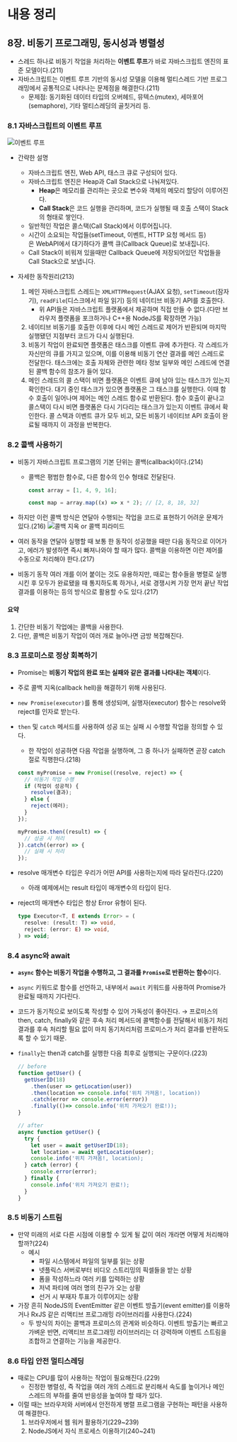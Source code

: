 # 내용 정리

## 8장. 비동기 프로그래밍, 동시성과 병렬성

- 스레드 하나로 비동기 작업을 처리하는 **이벤트 루프**가 바로 자바스크립트 엔진의 표준 모델이다.(211)
- 자바스크립트는 이벤트 루프 기반의 동시성 모델을 이용해 멀티스레드 기반 프로그래밍에서 공통적으로 나타나는 문제점을 해결한다.(211)
  - 문제점: 동기화된 데이터 타입의 오버헤드, 뮤텍스(mutex), 세마포어(semaphore), 기타 멀티스레딩의 골칫거리 등.

### 8.1 자바스크립트의 이벤트 루프

![이벤트 루프](https://file.notion.so/f/f/84db2a13-c51e-4c10-8239-1d5b88042ee5/c039947c-3bab-463e-bb77-4c54da47c86e/Untitled.png?id=6c686cce-9d60-4a3b-8fce-b233fd9eca39&table=block&spaceId=84db2a13-c51e-4c10-8239-1d5b88042ee5&expirationTimestamp=1705795200000&signature=06o_i3158Eiuh773fXZkSu4GjjdGo71Eda4c80v5blU&downloadName=Untitled.png)

- 간략한 설명

  - 자바스크립트 엔진, Web API, 태스크 큐로 구성되어 있다.
  - 자바스크립트 엔진은 Heap과 Call Stack으로 나눠져있다.
    - **Heap**은 메모리를 관리하는 곳으로 변수와 객체의 메모리 할당이 이루어진다.
    - **Call Stack**은 코드 실행을 관리하며, 코드가 실행될 때 호출 스택이 Stack의 형태로 쌓인다.
  - 일반적인 작업은 콜스택(Call Stack)에서 이루어집니다.
  - 시간이 소요되는 작업들(setTimeout, 이벤트, HTTP 요청 메서드 등)은 WebAPI에서 대기하다가 콜백 큐(Callback Queue)로 보내집니다.
  - Call Stack이 비워져 있을때만 Callback Queue에 저장되어있던 작업들을 Call Stack으로 보냅니다.

- 자세한 동작원리(213)
  1. 메인 자바스크립트 스레드는 `XMLHTTPRequest`(AJAX 요청), `setTimeout`(잠자기), `readFile`(디스크에서 파일 읽기) 등의 네이티브 비동기 API를 호출한다.
     - 위 API들은 자바스크립트 플랫폼에서 제공하며 직접 만들 수 없다.(다만 브라우저 플랫폼을 포크하거나 C++용 NodeJS를 확장하면 가능)
  2. 네이티브 비동기를 호출한 이후에 다시 메인 스레드로 제어가 반환되며 마지막 실행됐던 지점부터 코드가 다시 실행된다.
  3. 비동기 작업이 완료되면 플랫폼은 태스크를 이벤트 큐에 추가한다.
     각 스레드가 자신만의 큐를 가지고 있으며, 이를 이용해 비동기 연산 결과를 메인 스레드로 전달한다.
     태스크에는 호출 자체와 관련한 메타 정보 일부와 메인 스레드에 연결된 콜백 함수의 참조가 들어 있다.
  4. 메인 스레드의 콜 스택이 비면 플랫폼은 이벤트 큐에 남아 있는 태스크가 있는지 확인한다.
     대기 중인 태스크가 있으면 플랫폼은 그 태스크를 실행한다. 이때 함수 호출이 일어나며 제어는 메인 스레드 함수로 반환된다.
     함수 호출이 끝나고 콜스택이 다시 비면 플랫폼은 다시 기다리는 태스크가 있는지 이벤트 큐에서 확인한다.
     콜 스택과 이벤트 큐가 모두 비고, 모든 비동기 네이티브 API 호출이 완료될 때까지 이 과정을 반복한다.

### 8.2 콜백 사용하기

- 비동기 자바스크립트 프로그램의 기본 단위는 콜백(callback)이다.(214)

  - 콜백은 평범한 함수로, 다른 함수의 인수 형태로 전달된다.

    ```javascript
    const array = [1, 4, 9, 16];

    const map = array.map((x) => x * 2); // [2, 8, 18, 32]
    ```

- 하지만 이런 콜백 방식은 연달아 수행되는 작업을 코드로 표현하기 어려운 문제가 있다.(216)
  ![콜백 지옥 or 콜백 피라미드](https://www.google.com/url?sa=i&url=https%3A%2F%2Fhanamon.kr%2Fjavascript-%25EC%25BD%259C%25EB%25B0%25B1-%25EC%25A7%2580%25EC%2598%25A5-%25ED%2583%2588%25EC%25B6%259C%25ED%2595%2598%25EA%25B8%25B0-%25EB%25B9%2584%25EB%258F%2599%25EA%25B8%25B0-%25EC%25B2%2598%25EB%25A6%25AC-%25EB%25B0%25A9%25EB%25B2%2595%2F&psig=AOvVaw0mQgrFmRfjZzvlyWL8nM7L&ust=1705733762401000&source=images&cd=vfe&opi=89978449&ved=0CBIQjRxqFwoTCJCGl8rv6IMDFQAAAAAdAAAAABAD)

- 여러 동작을 연달아 실행할 때 보통 한 동작이 성공했을 때만 다음 동작으로 이어가고, 에러가 발생하면 즉시 빠져나와야 할 때가 많다. 콜백을 이용하면 이런 제어를 수동으로 처리해야 한다.(217)
- 비동기 동작 여러 개를 이어 붙이는 것도 유용하지만, 때로는 함수들을 병렬로 실행시킨 후 모두가 완료됐을 때 통지하도록 하거나, 서로 경쟁시켜 가장 먼저 끝난 작업 결과를 이용하는 등의 방식으로 활용할 수도 있다.(217)

#### 요약

1. 간단한 비동기 작업에는 콜백을 사용한다.
2. 다만, 콜백은 비동기 작업이 여러 개로 늘어나면 금방 복잡해진다.

### 8.3 프로미스로 정상 회복하기

- Promise는 **비동기 작업의 완료 또는 실패와 같은 결과를 나타내는 객체**이다.
- 주로 콜백 지옥(callback hell)을 해결하기 위해 사용된다.
- `new Promise(executor)`를 통해 생성되며, 실행자(executor) 함수는 resolve와 reject를 인자로 받는다.
- `then` 및 `catch` 메서드를 사용하여 성공 또는 실패 시 수행할 작업을 정의할 수 있다.

  - 한 작업이 성공하면 다음 작업을 실행하며, 그 중 하나가 실패하면 곧장 catch 절로 직행한다.(218)

  ```javascript
  const myPromise = new Promise((resolve, reject) => {
    // 비동기 작업 수행
    if (작업이 성공적) {
      resolve(결과);
    } else {
      reject(에러);
    }
  });

  myPromise.then((result) => {
    // 성공 시 처리
  }).catch((error) => {
    // 실패 시 처리
  });
  ```

- resolve 매개변수 타입은 우리가 어떤 API를 사용하는지에 따라 달라진다.(220)
  - 아래 예제에서는 result 타입이 매개변수의 타입이 된다.
- reject의 매개변수 타입은 항상 Error 유형이 된다.

  ```typescript
  type Executor<T, E extends Error> = (
    resolve: (result: T) => void,
    reject: (error: E) => void,
  ) => void;
  ```

### 8.4 async와 await

- **`async` 함수는 비동기 작업을 수행하고, 그 결과를 `Promise`로 반환하는 함수**이다.
- `async` 키워드로 함수를 선언하고, 내부에서 `await` 키워드를 사용하여 Promise가 완료될 때까지 기다린다.
- 코드가 동기적으로 보이도록 작성할 수 있어 가독성이 좋아진다.
  → 프로미스의 then, catch, finally와 같은 후속 처리 메서드에 콜백함수를 전달해서 비동기 처리 결과를 후속 처리할 필요 없이 마치 동기처리처럼 프로미스가 처리 결과를 반환하도록 할 수 있기 때문.
- `finally`는 then과 catch를 실행한 다음 최후로 실행되는 구문이다.(223)

  ```javascript
  // before
  function getUser() {
    getUserID(18)
      .then(user => getLocation(user))
      .then(location => console.info('위치 가져옴!, location))
      .catch(error => console.error(error))
      .finally(()=> console.info('위치 가져오기 완료!));
  }

  // after
  async function getUser() {
    try {
      let user = await getUserID(18);
      let location = await getLocation(user);
      console.info('위치 가져옴!, location);
    } catch (error) {
      console.error(error);
    } finally {
      console.info('위치 가져오기 완료!);
    }
  }
  ```

### 8.5 비동기 스트림

- 만약 미래의 서로 다른 시점에 이용할 수 있게 될 값이 여러 개라면 어떻게 처리해야할까?(224)
  - 예시
    - 파일 시스템에서 파일의 일부를 읽는 상황
    - 넷플릭스 서버로부터 비디오 스트리밍의 픽셀들을 받는 상황
    - 폼을 작성하느라 여러 키를 입력하는 상황
    - 저녁 파티에 여러 명의 친구가 오는 상황
    - 선거 시 부재자 투표가 이루어지는 상황
- 가장 흔히 NodeJS의 EventEmitter 같은 이벤트 방출기(event emitter)를 이용하거나 RxJS 같은 리액티브 프로그래밍 라이브러리를 사용한다.(224)
  - 두 방식의 차이는 콜백과 프로미스의 관계와 비슷하다. 이벤트 방출기는 빠르고 가벼운 반면, 리액티브 프로그래밍 라이브러리는 더 강력하며 이벤트 스트림을 조합하고 연결하는 기능을 제공한다.

### 8.6 타입 안전 멀티스레딩

- 때로는 CPU를 많이 사용하는 작업이 필요해진다.(229)
  - 진정한 병렬성, 즉 작업을 여러 개의 스레드로 분리해서 속도를 높이거나 메인 스레드의 부하를 줄여 반응성을 높여야 할 때가 있다.
- 이럴 때는 브라우저와 서버에서 안전하게 병렬 프로그램을 구현하는 패턴을 사용하여 해결한다.
  1. 브라우저에서 웹 워커 활용하기(229~239)
  2. NodeJS에서 자식 프로세스 이용하기(240~241)
